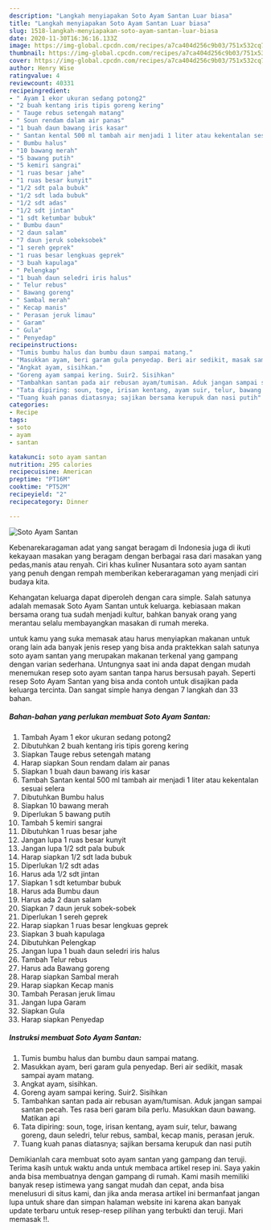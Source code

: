 ```yaml
---
description: "Langkah menyiapakan Soto Ayam Santan Luar biasa"
title: "Langkah menyiapakan Soto Ayam Santan Luar biasa"
slug: 1518-langkah-menyiapakan-soto-ayam-santan-luar-biasa
date: 2020-11-30T16:36:16.133Z
image: https://img-global.cpcdn.com/recipes/a7ca404d256c9b03/751x532cq70/soto-ayam-santan-foto-resep-utama.jpg
thumbnail: https://img-global.cpcdn.com/recipes/a7ca404d256c9b03/751x532cq70/soto-ayam-santan-foto-resep-utama.jpg
cover: https://img-global.cpcdn.com/recipes/a7ca404d256c9b03/751x532cq70/soto-ayam-santan-foto-resep-utama.jpg
author: Henry Wise
ratingvalue: 4
reviewcount: 40331
recipeingredient:
- " Ayam 1 ekor ukuran sedang potong2"
- "2 buah kentang iris tipis goreng kering"
- " Tauge rebus setengah matang"
- " Soun rendam dalam air panas"
- "1 buah daun bawang iris kasar"
- " Santan kental 500 ml tambah air menjadi 1 liter atau kekentalan sesuai selera"
- " Bumbu halus"
- "10 bawang merah"
- "5 bawang putih"
- "5 kemiri sangrai"
- "1 ruas besar jahe"
- "1 ruas besar kunyit"
- "1/2 sdt pala bubuk"
- "1/2 sdt lada bubuk"
- "1/2 sdt adas"
- "1/2 sdt jintan"
- "1 sdt ketumbar bubuk"
- " Bumbu daun"
- "2 daun salam"
- "7 daun jeruk sobeksobek"
- "1 sereh geprek"
- "1 ruas besar lengkuas geprek"
- "3 buah kapulaga"
- " Pelengkap"
- "1 buah daun seledri iris halus"
- " Telur rebus"
- " Bawang goreng"
- " Sambal merah"
- " Kecap manis"
- " Perasan jeruk limau"
- " Garam"
- " Gula"
- " Penyedap"
recipeinstructions:
- "Tumis bumbu halus dan bumbu daun sampai matang."
- "Masukkan ayam, beri garam gula penyedap. Beri air sedikit, masak sampai ayam matang."
- "Angkat ayam, sisihkan."
- "Goreng ayam sampai kering. Suir2. Sisihkan"
- "Tambahkan santan pada air rebusan ayam/tumisan. Aduk jangan sampai santan pecah. Tes rasa beri garam bila perlu. Masukkan daun bawang. Matikan api"
- "Tata dipiring: soun, toge, irisan kentang, ayam suir, telur, bawang goreng, daun seledri, telur rebus, sambal, kecap manis, perasan jeruk."
- "Tuang kuah panas diatasnya; sajikan bersama kerupuk dan nasi putih"
categories:
- Recipe
tags:
- soto
- ayam
- santan

katakunci: soto ayam santan 
nutrition: 295 calories
recipecuisine: American
preptime: "PT16M"
cooktime: "PT52M"
recipeyield: "2"
recipecategory: Dinner

---
```



![Soto Ayam Santan](https://img-global.cpcdn.com/recipes/a7ca404d256c9b03/751x532cq70/soto-ayam-santan-foto-resep-utama.jpg)

Kebenarekaragaman adat yang sangat beragam di Indonesia juga di ikuti kekayaan masakan yang beragam dengan berbagai rasa dari masakan yang pedas,manis atau renyah. Ciri khas kuliner Nusantara soto ayam santan yang penuh dengan rempah memberikan keberaragaman yang menjadi ciri budaya kita.




Kehangatan keluarga dapat diperoleh dengan cara simple. Salah satunya adalah memasak Soto Ayam Santan untuk keluarga. kebiasaan makan bersama orang tua sudah menjadi kultur, bahkan banyak orang yang merantau selalu membayangkan masakan di rumah mereka.

untuk kamu yang suka memasak atau harus menyiapkan makanan untuk orang lain ada banyak jenis resep yang bisa anda praktekkan salah satunya soto ayam santan yang merupakan makanan terkenal yang gampang dengan varian sederhana. Untungnya saat ini anda dapat dengan mudah menemukan resep soto ayam santan tanpa harus bersusah payah.
Seperti resep Soto Ayam Santan yang bisa anda contoh untuk disajikan pada keluarga tercinta. Dan sangat simple hanya dengan 7 langkah dan 33 bahan.


<!--inarticleads1-->

##### Bahan-bahan yang perlukan membuat Soto Ayam Santan:

1. Tambah  Ayam 1 ekor ukuran sedang potong2
1. Dibutuhkan 2 buah kentang iris tipis goreng kering
1. Siapkan  Tauge rebus setengah matang
1. Harap siapkan  Soun rendam dalam air panas
1. Siapkan 1 buah daun bawang iris kasar
1. Tambah  Santan kental 500 ml tambah air menjadi 1 liter atau kekentalan sesuai selera
1. Dibutuhkan  Bumbu halus
1. Siapkan 10 bawang merah
1. Diperlukan 5 bawang putih
1. Tambah 5 kemiri sangrai
1. Dibutuhkan 1 ruas besar jahe
1. Jangan lupa 1 ruas besar kunyit
1. Jangan lupa 1/2 sdt pala bubuk
1. Harap siapkan 1/2 sdt lada bubuk
1. Diperlukan 1/2 sdt adas
1. Harus ada 1/2 sdt jintan
1. Siapkan 1 sdt ketumbar bubuk
1. Harus ada  Bumbu daun
1. Harus ada 2 daun salam
1. Siapkan 7 daun jeruk sobek-sobek
1. Diperlukan 1 sereh geprek
1. Harap siapkan 1 ruas besar lengkuas geprek
1. Siapkan 3 buah kapulaga
1. Dibutuhkan  Pelengkap
1. Jangan lupa 1 buah daun seledri iris halus
1. Tambah  Telur rebus
1. Harus ada  Bawang goreng
1. Harap siapkan  Sambal merah
1. Harap siapkan  Kecap manis
1. Tambah  Perasan jeruk limau
1. Jangan lupa  Garam
1. Siapkan  Gula
1. Harap siapkan  Penyedap




<!--inarticleads2-->

##### Instruksi membuat  Soto Ayam Santan:

1. Tumis bumbu halus dan bumbu daun sampai matang.
1. Masukkan ayam, beri garam gula penyedap. Beri air sedikit, masak sampai ayam matang.
1. Angkat ayam, sisihkan.
1. Goreng ayam sampai kering. Suir2. Sisihkan
1. Tambahkan santan pada air rebusan ayam/tumisan. Aduk jangan sampai santan pecah. Tes rasa beri garam bila perlu. Masukkan daun bawang. Matikan api
1. Tata dipiring: soun, toge, irisan kentang, ayam suir, telur, bawang goreng, daun seledri, telur rebus, sambal, kecap manis, perasan jeruk.
1. Tuang kuah panas diatasnya; sajikan bersama kerupuk dan nasi putih




Demikianlah cara membuat soto ayam santan yang gampang dan teruji. Terima kasih untuk waktu anda untuk membaca artikel resep ini. Saya yakin anda bisa membuatnya dengan gampang di rumah. Kami masih memiliki banyak resep istimewa yang sangat mudah dan cepat, anda bisa menelusuri di situs kami, dan jika anda merasa artikel ini bermanfaat jangan lupa untuk share dan simpan halaman website ini karena akan banyak update terbaru untuk resep-resep pilihan yang terbukti dan teruji. Mari memasak !!. 
